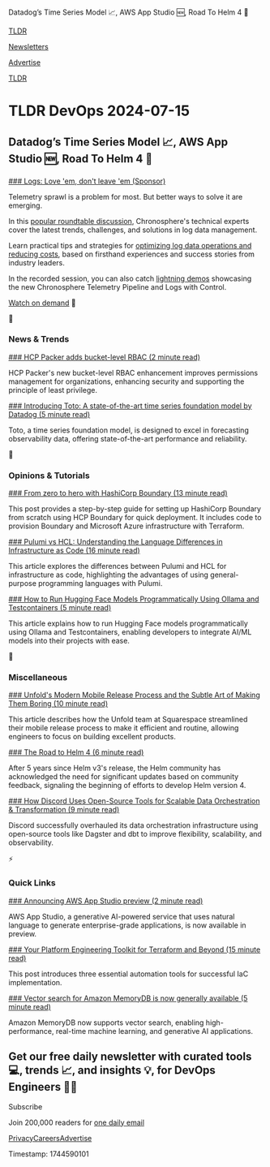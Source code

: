 Datadog’s Time Series Model 📈, AWS App Studio 🆕, Road To Helm 4 🚢

[TLDR](/)

[Newsletters](/newsletters)

[Advertise](https://advertise.tldr.tech/)

[TLDR](/)

# TLDR DevOps 2024-07-15

## Datadog’s Time Series Model 📈, AWS App Studio 🆕, Road To Helm 4 🚢

### 

[### Logs: Love 'em, don't leave 'em (Sponsor)](https://chronosphere.io/resource/logs-love-em-dont-leave-em/?utm_medium=newsletter&amp;utm_source=tldr-devops&amp;utm_campaign=20240715)

Telemetry sprawl is a problem for most. But better ways to solve it are emerging.

In this [popular roundtable discussion](https://chronosphere.io/resource/logs-love-em-dont-leave-em/?utm_medium=newsletter&utm_source=tldr-devops&utm_campaign=20240715), Chronosphere's technical experts cover the latest trends, challenges, and solutions in log data management.

Learn practical tips and strategies for [optimizing log data operations and reducing costs](https://chronosphere.io/resource/logs-love-em-dont-leave-em/?utm_medium=newsletter&utm_source=tldr-devops&utm_campaign=20240715), based on firsthand experiences and success stories from industry leaders.

In the recorded session, you can also catch [lightning demos](https://chronosphere.io/resource/logs-love-em-dont-leave-em/?utm_medium=newsletter&utm_source=tldr-devops&utm_campaign=20240715) showcasing the new Chronosphere Telemetry Pipeline and Logs with Control.

[Watch on demand](https://chronosphere.io/resource/logs-love-em-dont-leave-em/?utm_medium=newsletter&utm_source=tldr-devops&utm_campaign=20240715) 👀

📱

### News & Trends

[### HCP Packer adds bucket-level RBAC (2 minute read)](https://www.hashicorp.com/blog/hcp-packer-adds-bucket-level-rbac?utm_source=tldrdevops)

HCP Packer's new bucket-level RBAC enhancement improves permissions management for organizations, enhancing security and supporting the principle of least privilege.

[### Introducing Toto: A state-of-the-art time series foundation model by Datadog (5 minute read)](https://www.datadoghq.com/blog/datadog-time-series-foundation-model/?utm_source=tldrdevops)

Toto, a time series foundation model, is designed to excel in forecasting observability data, offering state-of-the-art performance and reliability.

🚀

### Opinions & Tutorials

[### From zero to hero with HashiCorp Boundary (13 minute read)](https://www.hashicorp.com/blog/from-zero-to-hero-hashicorp-boundary?utm_source=tldrdevops)

This post provides a step-by-step guide for setting up HashiCorp Boundary from scratch using HCP Boundary for quick deployment. It includes code to provision Boundary and Microsoft Azure infrastructure with Terraform.

[### Pulumi vs HCL: Understanding the Language Differences in Infrastructure as Code (16 minute read)](https://www.pulumi.com/blog/hcl-vs-pulumi/?utm_source=tldrdevops)

This article explores the differences between Pulumi and HCL for infrastructure as code, highlighting the advantages of using general-purpose programming languages with Pulumi.

[### How to Run Hugging Face Models Programmatically Using Ollama and Testcontainers (5 minute read)](https://www.docker.com/blog/how-to-run-hugging-face-models-programmatically-using-ollama-and-testcontainers/?utm_source=tldrdevops)

This article explains how to run Hugging Face models programmatically using Ollama and Testcontainers, enabling developers to integrate AI/ML models into their projects with ease.

🎁

### Miscellaneous

[### Unfold's Modern Mobile Release Process and the Subtle Art of Making Them Boring (10 minute read)](https://engineering.squarespace.com/blog/2024/unfolds-modern-mobile-release-process-and-the-subtle-art-of-making-them-boring?utm_source=tldrdevops)

This article describes how the Unfold team at Squarespace streamlined their mobile release process to make it efficient and routine, allowing engineers to focus on building excellent products.

[### The Road to Helm 4 (6 minute read)](https://helm.sh/blog/the-road-to-helm-4/?utm_source=tldrdevops)

After 5 years since Helm v3's release, the Helm community has acknowledged the need for significant updates based on community feedback, signaling the beginning of efforts to develop Helm version 4.

[### How Discord Uses Open-Source Tools for Scalable Data Orchestration & Transformation (9 minute read)](https://discord.com/blog/how-discord-uses-open-source-tools-for-scalable-data-orchestration-transformation?utm_source=tldrdevops)

Discord successfully overhauled its data orchestration infrastructure using open-source tools like Dagster and dbt to improve flexibility, scalability, and observability.

⚡️

### Quick Links

[### Announcing AWS App Studio preview (2 minute read)](https://aws.amazon.com/about-aws/whats-new/2024/07/aws-app-studio-preview/?utm_source=tldrdevops)

AWS App Studio, a generative AI-powered service that uses natural language to generate enterprise-grade applications, is now available in preview.

[### Your Platform Engineering Toolkit for Terraform and Beyond (15 minute read)](https://thenewstack.io/your-platform-engineering-toolkit-for-terraform-and-beyond/?utm_source=tldrdevops)

This post introduces three essential automation tools for successful IaC implementation.

[### Vector search for Amazon MemoryDB is now generally available (5 minute read)](https://aws.amazon.com/blogs/aws/vector-search-for-amazon-memorydb-is-now-generally-available/?utm_source=tldrdevops)

Amazon MemoryDB now supports vector search, enabling high-performance, real-time machine learning, and generative AI applications.

## Get our free daily newsletter with curated tools 💻, trends 📈, and insights 💡, for DevOps Engineers 👨‍💻

Subscribe

Join 200,000 readers for [one daily email](/api/latest/devops)

[Privacy](/privacy)[Careers](https://jobs.ashbyhq.com/tldr.tech)[Advertise](/devops/advertise)

Timestamp: 1744590101